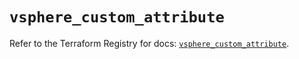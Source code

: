 # `vsphere_custom_attribute`

Refer to the Terraform Registry for docs: [`vsphere_custom_attribute`](https://registry.terraform.io/providers/hashicorp/vsphere/2.8.0/docs/resources/custom_attribute).
